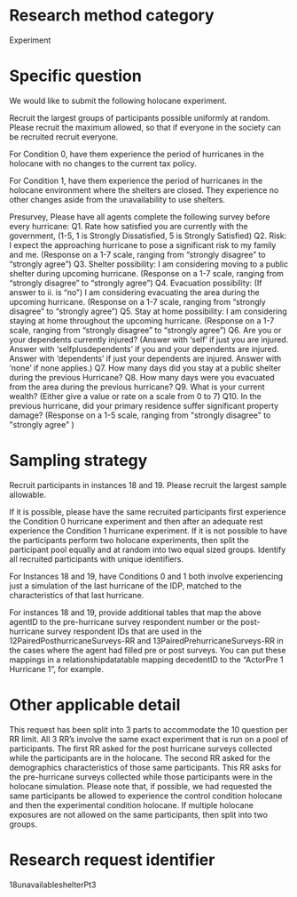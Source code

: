 ﻿# Research method category #


Experiment


# Specific question #


We would like to submit the following holocane experiment.




Recruit the largest groups of participants possible uniformly at random. Please recruit the maximum allowed, so that if everyone in the society can be recruited recruit everyone.




For Condition 0, have them experience the period of hurricanes in the holocane with no changes to the current tax policy.


For Condition 1, have them experience the period of hurricanes in the holocane environment where the shelters are closed. They experience no other changes aside from the unavailability to use shelters.




Presurvey, Please have all agents complete the following survey before every hurricane:
Q1. Rate how satisfied you are currently with the government, (1-5, 1 is Strongly Dissatisfied, 5 is Strongly Satisfied)
Q2. Risk: I expect the approaching hurricane to pose a significant risk to my family and me. (Response on a 1-7 scale, ranging from “strongly disagree” to “strongly agree”)
Q3. Shelter possibility: I am considering moving to a public shelter during upcoming hurricane. (Response on a 1-7 scale, ranging from “strongly disagree” to “strongly agree”)
Q4. Evacuation possibility: (If answer to ii. is “no”) I am considering evacuating the area during the upcoming hurricane. (Response on a 1-7 scale, ranging from “strongly disagree” to “strongly agree”)
Q5. Stay at home possibility: I am considering staying at home throughout the upcoming hurricane. (Response on a 1-7 scale, ranging from “strongly disagree” to “strongly agree”)
Q6. Are you or your dependents currently injured? (Answer with ‘self’ if just you are injured. Answer with ‘selfplusdependents’ if you and your dependents are injured. Answer with ‘dependents’ if just your dependents are injured. Answer with ‘none’ if none applies.)
Q7. How many days did you stay at a public shelter during the previous Hurricane?
Q8. How many days were you evacuated from the area during the previous hurricane?
Q9. What is your current wealth? (Either give a value or rate on a scale from 0 to 7)
Q10. In the previous hurricane, did your primary residence suffer significant property damage? (Response on a 1-5 scale, ranging from "strongly disagree"  to "strongly agree" )








# Sampling strategy #




Recruit participants in instances 18 and 19. Please recruit the largest sample allowable.


If it is possible, please have the same recruited participants first experience the Condition 0 hurricane experiment and then after an adequate rest experience the Condition 1 hurricane experiment. If it is not possible to have the participants perform two holocane experiments, then split the participant pool equally and at random into two equal sized groups. Identify all recruited participants with unique identifiers.


For Instances 18 and 19, have Conditions 0 and 1 both involve experiencing just a simulation of the last hurricane of the IDP, matched to the characteristics of that last hurricane.


For instances 18 and 19, provide additional tables that map the above agentID to the pre-hurricane survey respondent number or the post-hurricane survey respondent IDs that are used in the 12PairedPosthurricaneSurveys-RR and 13PairedPrehurricaneSurveys-RR in the cases where the agent had filled pre or post surveys. You can put these mappings in a relationshipdatatable mapping decedentID to the “ActorPre 1 Hurricane 1”, for example.




# Other applicable detail #




This request has been split into 3 parts to accommodate the 10 question per RR limit. All 3 RR’s involve the same exact experiment that is run on a pool of participants. The first RR asked for the post hurricane surveys collected while the participants are in the holocane. The second RR asked for the demographics characteristics of those same participants. This RR asks for the pre-hurricane surveys collected while those participants were in the holocane simulation. Please note that, if possible, we had requested the same participants be allowed to experience the control condition holocane and then the experimental condition holocane. If multiple holocane exposures are not allowed on the same participants, then split into two groups.










# Research request identifier #


18unavailableshelterPt3